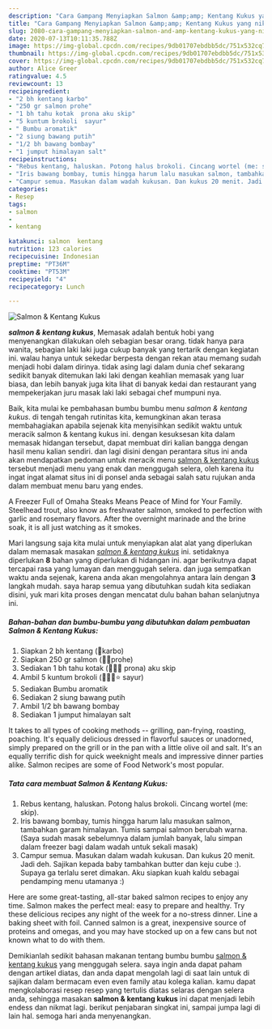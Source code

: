 ```yaml
---
description: "Cara Gampang Menyiapkan Salmon &amp;amp; Kentang Kukus yang nikmat"
title: "Cara Gampang Menyiapkan Salmon &amp;amp; Kentang Kukus yang nikmat"
slug: 2080-cara-gampang-menyiapkan-salmon-and-amp-kentang-kukus-yang-nikmat
date: 2020-07-13T10:11:35.788Z
image: https://img-global.cpcdn.com/recipes/9db01707ebdbb5dc/751x532cq70/salmon-kentang-kukus-foto-resep-utama.jpg
thumbnail: https://img-global.cpcdn.com/recipes/9db01707ebdbb5dc/751x532cq70/salmon-kentang-kukus-foto-resep-utama.jpg
cover: https://img-global.cpcdn.com/recipes/9db01707ebdbb5dc/751x532cq70/salmon-kentang-kukus-foto-resep-utama.jpg
author: Alice Greer
ratingvalue: 4.5
reviewcount: 13
recipeingredient:
- "2 bh kentang karbo"
- "250 gr salmon prohe"
- "1 bh tahu kotak  prona aku skip"
- "5 kuntum brokoli  sayur"
- " Bumbu aromatik"
- "2 siung bawang putih"
- "1/2 bh bawang bombay"
- "1 jumput himalayan salt"
recipeinstructions:
- "Rebus kentang, haluskan. Potong halus brokoli. Cincang wortel (me: skip)."
- "Iris bawang bombay, tumis hingga harum lalu masukan salmon, tambahkan garam himalayan. Tumis sampai salmon berubah warna. (Saya sudah masak sebelumnya dalam jumlah banyak, lalu simpan dalam freezer bagi dalam wadah untuk sekali masak)"
- "Campur semua. Masukan dalam wadah kukusan. Dan kukus 20 menit. Jadi deh. Sajikan kepada baby tambahkan butter dan keju cube :). Supaya ga terlalu seret dimakan. Aku siapkan kuah kaldu sebagai pendamping menu utamanya :)"
categories:
- Resep
tags:
- salmon
- 
- kentang

katakunci: salmon  kentang 
nutrition: 123 calories
recipecuisine: Indonesian
preptime: "PT36M"
cooktime: "PT53M"
recipeyield: "4"
recipecategory: Lunch

---
```



![Salmon &amp; Kentang Kukus](https://img-global.cpcdn.com/recipes/9db01707ebdbb5dc/751x532cq70/salmon-kentang-kukus-foto-resep-utama.jpg)

<b><i>salmon &amp; kentang kukus</i></b>, Memasak adalah bentuk hobi yang menyenangkan dilakukan oleh sebagian besar orang. tidak hanya para wanita, sebagian laki laki juga cukup banyak yang tertarik dengan kegiatan ini. walau hanya untuk sekedar berpesta dengan rekan atau memang sudah menjadi hobi dalam dirinya. tidak asing lagi dalam dunia chef sekarang sedikit banyak ditemukan laki laki dengan keahlian memasak yang luar biasa, dan lebih banyak juga kita lihat di banyak kedai dan restaurant yang mempekerjakan juru masak laki laki sebagai chef mumpuni nya.

Baik, kita mulai ke pembahasan bumbu bumbu menu <i>salmon &amp; kentang kukus</i>. di tengah tengah rutinitas kita, kemungkinan akan terasa membahagiakan apabila sejenak kita menyisihkan sedikit waktu untuk meracik salmon &amp; kentang kukus ini. dengan kesuksesan kita dalam memasak hidangan tersebut, dapat membuat diri kalian bangga dengan hasil menu kalian sendiri. dan lagi disini dengan perantara situs ini anda akan mendapatkan pedoman untuk meracik menu <u>salmon &amp; kentang kukus</u> tersebut menjadi menu yang enak dan menggugah selera, oleh karena itu ingat ingat alamat situs ini di ponsel anda sebagai salah satu rujukan anda dalam membuat menu baru yang endes.

A Freezer Full of Omaha Steaks Means Peace of Mind for Your Family. Steelhead trout, also know as freshwater salmon, smoked to perfection with garlic and rosemary flavors. After the overnight marinade and the brine soak, it is all just watching as it smokes.


Mari langsung saja kita mulai untuk menyiapkan alat alat yang diperlukan dalam memasak masakan <u><i>salmon &amp; kentang kukus</i></u> ini. setidaknya diperlukan <b>8</b> bahan yang diperlukan di hidangan ini. agar berikutnya dapat tercapai rasa yang lumayan dan menggugah selera. dan juga sempatkan waktu anda sejenak, karena anda akan mengolahnya antara lain dengan <b>3</b> langkah mudah. saya harap semua yang dibutuhkan sudah kita sediakan disini, yuk mari kita proses dengan mencatat dulu bahan bahan selanjutnya ini.

<!--inarticleads1-->

##### Bahan-bahan dan bumbu-bumbu yang dibutuhkan dalam pembuatan Salmon &amp; Kentang Kukus:

1. Siapkan 2 bh kentang (🌟karbo)
1. Siapkan 250 gr salmon (🌟🌟prohe)
1. Sediakan 1 bh tahu kotak (🌟🌟🌟 prona) aku skip
1. Ambil 5 kuntum brokoli (🌟🌟🌟⭐️ sayur)
1. Sediakan  Bumbu aromatik
1. Sediakan 2 siung bawang putih
1. Ambil 1/2 bh bawang bombay
1. Sediakan 1 jumput himalayan salt


It takes to all types of cooking methods -- grilling, pan-frying, roasting, poaching. It&#39;s equally delicious dressed in flavorful sauces or unadorned, simply prepared on the grill or in the pan with a little olive oil and salt. It&#39;s an equally terrific dish for quick weeknight meals and impressive dinner parties alike. Salmon recipes are some of Food Network&#39;s most popular. 

<!--inarticleads2-->

##### Tata cara membuat Salmon &amp; Kentang Kukus:

1. Rebus kentang, haluskan. Potong halus brokoli. Cincang wortel (me: skip).
1. Iris bawang bombay, tumis hingga harum lalu masukan salmon, tambahkan garam himalayan. Tumis sampai salmon berubah warna. (Saya sudah masak sebelumnya dalam jumlah banyak, lalu simpan dalam freezer bagi dalam wadah untuk sekali masak)
1. Campur semua. Masukan dalam wadah kukusan. Dan kukus 20 menit. Jadi deh. Sajikan kepada baby tambahkan butter dan keju cube :). Supaya ga terlalu seret dimakan. Aku siapkan kuah kaldu sebagai pendamping menu utamanya :)


Here are some great-tasting, all-star baked salmon recipes to enjoy any time. Salmon makes the perfect meal: easy to prepare and healthy. Try these delicious recipes any night of the week for a no-stress dinner. Line a baking sheet with foil. Canned salmon is a great, inexpensive source of proteins and omegas, and you may have stocked up on a few cans but not known what to do with them. 

Demikianlah sedikit bahasan makanan tentang bumbu bumbu <u>salmon &amp; kentang kukus</u> yang menggugah selera. saya ingin anda dapat paham dengan artikel diatas, dan anda dapat mengolah lagi di saat lain untuk di sajikan dalam bermacam even even family atau kolega kalian. kamu dapat mengkolaborasi resep resep yang tertulis diatas selaras dengan selera anda, sehingga masakan <b>salmon &amp; kentang kukus</b> ini dapat menjadi lebih endess dan nikmat lagi. berikut penjabaran singkat ini, sampai jumpa lagi di lain hal. semoga hari anda menyenangkan.
